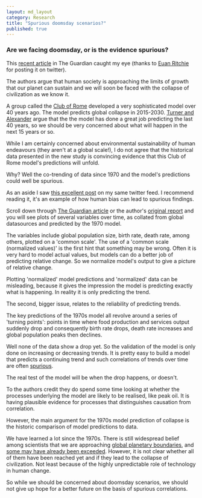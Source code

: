 ```yaml
---
layout: md_layout
category: Research
title: "Spurious doomsday scenarios?"
published: true  
---
```


### Are we facing doomsday, or is the evidence spurious?    

This [recent article](https://www.theguardian.com/commentisfree/2014/sep/02/limits-to-growth-was-right-new-research-shows-were-nearing-collapse) in The Guardian caught my eye (thanks to [Euan Ritchie](https://twitter.com/EuanRitchie1) for posting it on twitter).  

The authors argue that human society is approaching the limits of growth that our planet can sustain and we will soon be faced with the collapse of civilization as we know it.  

A group called the [Club of Rome](http://www.clubofrome.org/) developed a very sophisticated model over 40 years ago. The model predicts global collapse in 2015-2030. [Turner and Alexander](https://www.theguardian.com/commentisfree/2014/sep/02/limits-to-growth-was-right-new-research-shows-were-nearing-collapse) argue that the the model has done a great job predicting the last 40 years, so we should be very concerned about what will happen in the next 15 years or so.

While I am certainly concerned about environmental sustainability of human endeavours (they aren't at a global scale!), I do not agree that the historical data presented in the new study is convincing evidence that this Club of Rome model's predictions will unfold.

Why? Well the co-trending of data since 1970 and the model's predictions could well be spurious.  

As an aside I saw [this excellent post](https://scientistseessquirrel.wordpress.com/2016/08/02/1874/) on my same twitter feed. I recommend reading it, it's an example of how human bias can lead to spurious findings.  

Scroll down through [The Guardian article](https://www.theguardian.com/commentisfree/2014/sep/02/limits-to-growth-was-right-new-research-shows-were-nearing-collapse) or the author's [original report](http://sustainable.unimelb.edu.au/sites/default/files/docs/MSSI-ResearchPaper-4_Turner_2014.pdf) and you will see plots of several variables over time, as collated from global datasources and predicted by the 1970 model.  

The variables include global population size, birth rate, death rate, among others, plotted on a 'common scale'. The use of a 'common scale (normalized values)' is the first hint that something may be wrong. Often it is very hard to model actual values, but models can do a better job of predicting relative change. So we normalize model's output to give a picture of relative change.

Plotting 'normalized' model predictions and 'normalized' data can be misleading, because it gives the impression the model is predicting exactly what is happening. In reality it is only predicting the trend.

The second, bigger issue, relates to the reliability of predicting trends.  

The key predictions of the 1970s model all revolve around a series of 'turning points': points in time where food production and services output suddenly drop and consequently birth rate drops, death rate increases and global population peaks then declines.  

Well none of the data show a drop yet. So the validation of the model is only done on increasing or decreasing trends. It is pretty easy to build a model that predicts a continuing trend and such correlations of trends over time are often [spurious](http://www.tylervigen.com/spurious-correlations).  

The real test of the model will be when the drop happens, or doesn't.  

To the authors credit they do spend some time looking at whether the processes underlying the model are likely to be realised, like peak oil. It is having plausible evidence for processes that distinguishes causation from correlation.

However, the main argument for the 1970s model prediction of collapse is the historic comparison of model predictions to data.  

We have learned a lot since the 1970s. There is still widespread belief among scientists that we are approaching [global planetary boundaries](http://science.sciencemag.org/content/347/6223/1259855), and [some may have already been exceeded](http://www.nature.com/nclimate/journal/v2/n2/full/nclimate1386.html). However, it is not clear whether all of them have been reached yet and if they lead to the collapse of civilization. Not least because of the highly unpredictable role of technology in human change.  

So while we should be concerned about doomsday scenarios, we should not give up hope for a better future on the basis of spurious correlations.  
